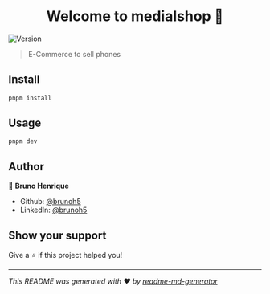 <h1 align="center">Welcome to medialshop 👋</h1>
<p>
  <img alt="Version" src="https://img.shields.io/badge/version-0.1.0-blue.svg?cacheSeconds=2592000" />
</p>

> E-Commerce to sell phones

## Install

```sh
pnpm install
```

## Usage

```sh
pnpm dev
```

## Author

👤 **Bruno Henrique**

* Github: [@brunoh5](https://github.com/brunoh5)
* LinkedIn: [@brunoh5](https://linkedin.com/in/brunoh5)

## Show your support

Give a ⭐️ if this project helped you!

***
_This README was generated with ❤️ by [readme-md-generator](https://github.com/kefranabg/readme-md-generator)_